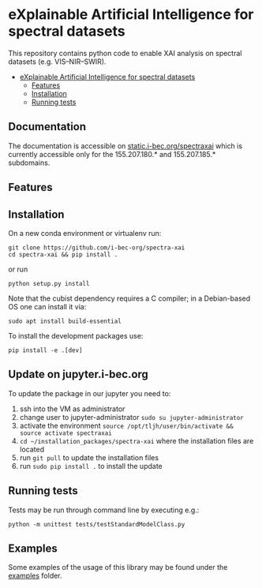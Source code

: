 # eXplainable Artificial Intelligence for spectral datasets

This repository contains python code to enable XAI analysis on spectral datasets (e.g. VIS–NIR–SWIR).

- [eXplainable Artificial Intelligence for spectral datasets](#explainable-artificial-intelligence-for-spectral-datasets)
  - [Features](#features)
  - [Installation](#installation)
  - [Running tests](#running-tests)

## Documentation

The documentation is accessible on [static.i-bec.org/spectraxai](https://static.i-bec.org/spectraxai/) which is currently accessible only for the 155.207.180.* and 155.207.185.* subdomains.

## Features

## Installation

On a new conda environment or virtualenv run:

```
git clone https://github.com/i-bec-org/spectra-xai
cd spectra-xai && pip install .
```

or run
```
python setup.py install
```

Note that the cubist dependency requires a C compiler; in a Debian-based OS one can install it via:
```
sudo apt install build-essential
```

To install the development packages use:
```
pip install -e .[dev]
```

## Update on jupyter.i-bec.org

To update the package in our jupyter you need to:

1. ssh into the VM as administrator
2. change user to jupyter-administrator ```sudo su jupyter-administrator``` 
3. activate the environment ```source /opt/tljh/user/bin/activate && source activate spectraxai```
4. ```cd ~/installation_packages/spectra-xai``` where the installation files are located
5. run ```git pull``` to update the installation files
6. run ```sudo pip install .``` to install the update

## Running tests

Tests may be run through command line by executing e.g.:

```
python -m unittest tests/testStandardModelClass.py
```

## Examples

Some examples of the usage of this library may be found under the [examples](examples) folder.

